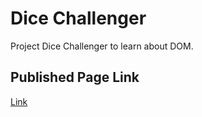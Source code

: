 # Dice Challenger
Project Dice Challenger to learn about DOM.
## Published Page Link  
[Link](https://hamsik2rang.github.io/Toy-Full-Stack-Web-Project/Published/Dice-Challenge/)  


